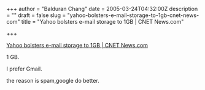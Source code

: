 +++
author = "Balduran Chang"
date = 2005-03-24T04:32:00Z
description = ""
draft = false
slug = "yahoo-bolsters-e-mail-storage-to-1gb-cnet-news-com"
title = "Yahoo bolsters e-mail storage to 1GB | CNET News.com"

+++


[Yahoo bolsters e-mail storage to 1GB | CNET News.com](http://news.com.com/2100-1032_3-5630773.html)

1 GB.  
  
I prefer Gmail.  
  
the reason is spam,google do better.

